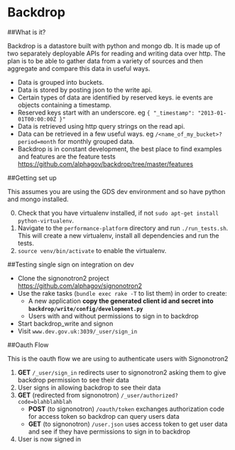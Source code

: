 # Backdrop

##What is it?

Backdrop is a datastore built with python and mongo db. It is made up of two separately deployable APIs for reading and writing data over http. The plan is to be able to gather data from a variety of sources and then aggregate and compare this data in useful ways.

- Data is grouped into buckets.
- Data is stored by posting json to the write api.
- Certain types of data are identified by reserved keys. ie events are objects containing a timestamp.
- Reserved keys start with an underscore. eg `{ "_timestamp": "2013-01-01T00:00:00Z }"`
- Data is retrieved using http query strings on the read api.
- Data can be retrieved in a few useful ways. eg `/<name_of_my_bucket>?period=month` for monthly grouped data.
- Backdrop is in constant development, the best place to find examples and features are the feature tests https://github.com/alphagov/backdrop/tree/master/features

##Getting set up

This assumes you are using the GDS dev environment and so have python and mongo installed.

0. Check that you have virtualenv installed, if not ```sudo apt-get install python-virtualenv```.
1. Navigate to the ```performance-platform``` directory and run ```./run_tests.sh```. This will
create a new virtualenv, install all dependencies and run the tests.
2. ```source venv/bin/activate``` to enable the virtualenv.

##Testing single sign on integration on dev

- Clone the signonotron2 project https://github.com/alphagov/signonotron2
- Use the rake tasks (`bundle exec rake -T` to list them) in order to create:
    - A new application **copy the generated client id and secret into `backdrop/write/config/development.py`**
    - Users with and without permissions to sign in to backdrop
- Start backdrop_write and signon
- Visit `www.dev.gov.uk:3039/_user/sign_in`

##Oauth Flow

This is the oauth flow we are using to authenticate users with Signonotron2

1. **GET** `/_user/sign_in` redirects user to signonotron2 asking them to give backdrop permission to see their data
2. User signs in allowing backdrop to see their data
3. **GET** (redirected from signonotron) `/_user/authorized?code=blahblahblah` 
    - **POST** (to signonotron) `/oauth/token` exchanges authorization code for access token so backdrop can query users data
    - **GET** (to signonotron) `/user.json` uses access token to get user data and see if they have permissions to sign in to backdrop
4. User is now signed in

